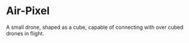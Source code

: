 # Air-Pixel
A small drone, shaped as a cube, capable of connecting with over cubed drones in flight.
